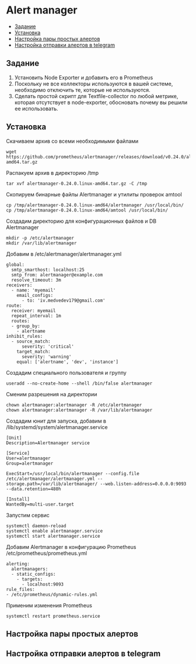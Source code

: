 # Alert manager

- [Задание](#Задание)
- [Установка](#Установка)
- [Настройка пары простых алертов](#Настройка_пары_простых_алертов)
- [Настройка отправки алертов в telegram](#Настройка_отправки_алертов_в_telegram)

## Задание
1. Установить Node Exporter и добавить его в Prometheus
2. Поскольку не все коллекторы используются в вашей системе, необходимо отключить те, которые не используются.
3. Сделать простой скрипт для Textfile-collector по любой метрике, которая отсутствует в node-exporter, обосновать почему вы решили ее использовать.

## Установка
Скачиваем архив со всеми необходимыми файлами
```
wget https://github.com/prometheus/alertmanager/releases/download/v0.24.0/alertmanag0.24.0.linux-amd64.tar.gz
```
Распакуем архив в директорию /tmp
```
tar xvf alertmanager-0.24.0.linux-amd64.tar.gz -C /tmp
```
Скопируем бинарные файлы Alertmanager и утилиты проверок amtool
```
cp /tmp/alertmanager-0.24.0.linux-amd64/alertmanager /usr/local/bin/
cp /tmp/alertmanager-0.24.0.linux-amd64/amtool /usr/local/bin/
```
Создадим директорию для конфигурационных файлов и DB Alertmanager
```
mkdir -p /etc/alertmanager
mkdir /var/lib/alertmanager
```
Добавим в /etc/alertmanager/alertmanager.yml
```
global:
  smtp_smarthost: localhost:25
  smtp_from: alertmanager@example.com   
  resolve_timeout: 3m 
receivers:
  - name: 'myemail'
    email_configs:
      - to: 'iv.medvedev179@gmail.com'
route:   
  receiver: myemail   
  repeat_interval: 1m   
  routes: 
  - group_by:     
    - alertname 
inhibit_rules:   
  - source_match:       
      severity: 'critical'     
    target_match:       
      severity: 'warning'    
    equal: ['alertname', 'dev', 'instance']
```
Создадим специального пользователя и группу
```
useradd --no-create-home --shell /bin/false alertmanager
```
Сменим разрешения на директории 
```
chown alertmanager:alertmanager -R /etc/alertmanager
chown alertmanager:alertmanager -R /var/lib/alertmanager
```
Создадим юнит для запуска, добавим в /lib/systemd/system/alertmanager.service
```
[Unit] 
Description=Alertmanager service 

[Service] 
User=alertmanager 
Group=alertmanager 

ExecStart=/usr/local/bin/alertmanager --config.file /etc/alertmanager/alertmanager.yml --storage.path=/var/lib/alertmanager/ --web.listen-address=0.0.0.0:9093 --data.retention=480h 

[Install] 
WantedBy=multi-user.target
```

Запустим сервис
```
systemctl daemon-reload 
systemctl enable alertmanager.service 
systemctl start alertmanager.service
```

Добавим Alertmanager в конфигурацию Prometheus /etc/prometheus/prometheus.yml
```
alerting:   
  alertmanagers: 
  - static_configs:     
    - targets:       
      - localhost:9093 
rule_files: 
- /etc/prometheus/dynamic-rules.yml
```

Применим изменения Prometheus
```
systemctl restart prometheus.service
```

## Настройка пары простых алертов

## Настройка отправки алертов в telegram